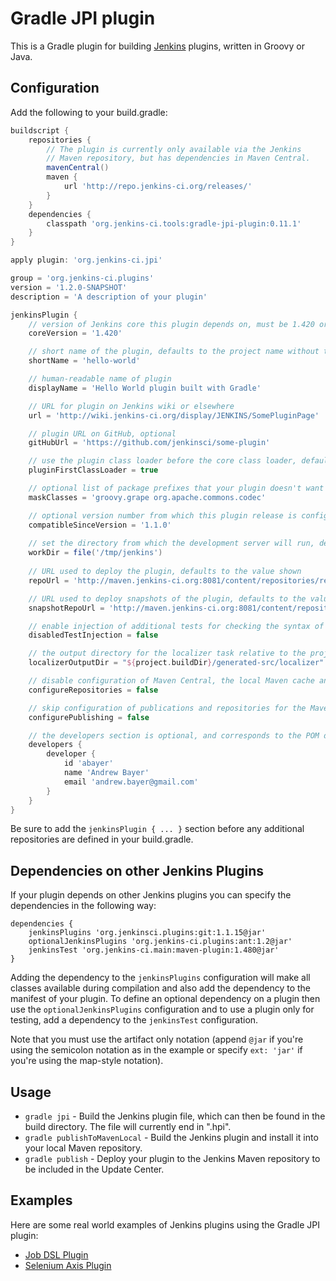 # Gradle JPI plugin

This is a Gradle plugin for building [Jenkins](http://jenkins-ci.org)
plugins, written in Groovy or Java.

## Configuration

Add the following to your build.gradle:

```groovy
buildscript {
    repositories {
        // The plugin is currently only available via the Jenkins
        // Maven repository, but has dependencies in Maven Central.
        mavenCentral()
        maven {
            url 'http://repo.jenkins-ci.org/releases/'
        }
    }
    dependencies {
        classpath 'org.jenkins-ci.tools:gradle-jpi-plugin:0.11.1'
    }
}

apply plugin: 'org.jenkins-ci.jpi'

group = 'org.jenkins-ci.plugins'
version = '1.2.0-SNAPSHOT'
description = 'A description of your plugin'

jenkinsPlugin {
    // version of Jenkins core this plugin depends on, must be 1.420 or later
    coreVersion = '1.420'

    // short name of the plugin, defaults to the project name without trailing '-plugin'
    shortName = 'hello-world'

    // human-readable name of plugin                                               
    displayName = 'Hello World plugin built with Gradle'

    // URL for plugin on Jenkins wiki or elsewhere
    url = 'http://wiki.jenkins-ci.org/display/JENKINS/SomePluginPage'

    // plugin URL on GitHub, optional
    gitHubUrl = 'https://github.com/jenkinsci/some-plugin'              

    // use the plugin class loader before the core class loader, defaults to false
    pluginFirstClassLoader = true

    // optional list of package prefixes that your plugin doesn't want to see from core 
    maskClasses = 'groovy.grape org.apache.commons.codec'

    // optional version number from which this plugin release is configuration-compatible
    compatibleSinceVersion = '1.1.0'
    
    // set the directory from which the development server will run, defaults to 'work'
    workDir = file('/tmp/jenkins')
    
    // URL used to deploy the plugin, defaults to the value shown
    repoUrl = 'http://maven.jenkins-ci.org:8081/content/repositories/releases'

    // URL used to deploy snapshots of the plugin, defaults to the value shown
    snapshotRepoUrl = 'http://maven.jenkins-ci.org:8081/content/repositories/snapshots'

    // enable injection of additional tests for checking the syntax of Jelly and other things
    disabledTestInjection = false

    // the output directory for the localizer task relative to the project root, defaults to the value shown
    localizerOutputDir = "${project.buildDir}/generated-src/localizer"

    // disable configuration of Maven Central, the local Maven cache and the Jenkins Maven repository, defaults to true
    configureRepositories = false

    // skip configuration of publications and repositories for the Maven Publishing plugin, defaults to true
    configurePublishing = false

    // the developers section is optional, and corresponds to the POM developers section
    developers {
        developer {
            id 'abayer'
            name 'Andrew Bayer'
            email 'andrew.bayer@gmail.com'
        }
    }                           
}
```

Be sure to add the `jenkinsPlugin { ... }` section before any additional
repositories are defined in your build.gradle.

## Dependencies on other Jenkins Plugins

If your plugin depends on other Jenkins plugins you can specify the dependencies in the following way:

	dependencies {
		jenkinsPlugins 'org.jenkinsci.plugins:git:1.1.15@jar'
		optionalJenkinsPlugins 'org.jenkins-ci.plugins:ant:1.2@jar'
		jenkinsTest 'org.jenkins-ci.main:maven-plugin:1.480@jar'
	}

Adding the dependency to the `jenkinsPlugins` configuration will make all classes available during compilation and
also add the dependency to the manifest of your plugin. To define an optional dependency on a plugin then use
the `optionalJenkinsPlugins` configuration and to use a plugin only for testing, add a dependency to the `jenkinsTest`
configuration.

Note that you must use the artifact only notation (append `@jar` if you're using the semicolon notation as in the
example or specify `ext: 'jar'` if you're using the map-style notation). 

## Usage

* `gradle jpi` - Build the Jenkins plugin file, which can then be
  found in the build directory. The file will currently end in ".hpi".
* `gradle publishToMavenLocal` - Build the Jenkins plugin and install it into your
  local Maven repository.
* `gradle publish` - Deploy your plugin to
  the Jenkins Maven repository to be included in the Update Center.

## Examples

Here are some real world examples of Jenkins plugins using the Gradle JPI plugin:

* [Job DSL Plugin](https://github.com/jenkinsci/job-dsl-plugin)
* [Selenium Axis Plugin](https://github.com/jenkinsci/selenium-axis-plugin)
